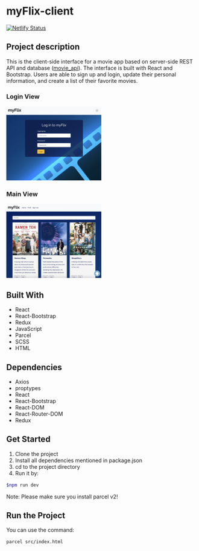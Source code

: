 # myFlix-client

[![Netlify Status](https://api.netlify.com/api/v1/badges/9c111562-791a-43f0-aa97-078af0cef12e/deploy-status)](https://app.netlify.com/sites/myflix-501fc4/deploys)

## Project description

This is the client-side interface for a movie app based on server-side REST API and database ([movie_api](https://github.com/lkarow/movie_api)). The interface is built with React and Bootstrap. Users are able to sign up and login, update their personal information, and create a list of their favorite movies.

### Login View

<img src="./public/login-view.png" width=50% height=50%>

### Main View

<img src="./public/main-view.png" width=50% height=50%>

## Built With

- React
- React-Bootstrap
- Redux
- JavaScript
- Parcel
- SCSS
- HTML

## Dependencies

- Axios
- proptypes
- React
- React-Bootstrap
- React-DOM
- React-Router-DOM
- Redux

## Get Started

1. Clone the project
2. Install all dependencies mentioned in package.json
3. cd to the project directory
4. Run it by:

```bash
$npm run dev
```

Note: Please make sure you install parcel v2!

## Run the Project

You can use the command:

```bash
parcel src/index.html
```

